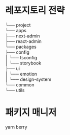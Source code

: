 # 레포지토리 전략
└── project  
    └── apps  
        ├── next-admin  
        ├── react-admin  
    └── packages    
        ├── config    
        │   └── tsconfig  
        │   └── storybook  
        ├── ui  
        │   └── emotion        
        │   └── design-system  
        └── common   
            └── utils    
 
# 패키지 매니저   
yarn berry  

